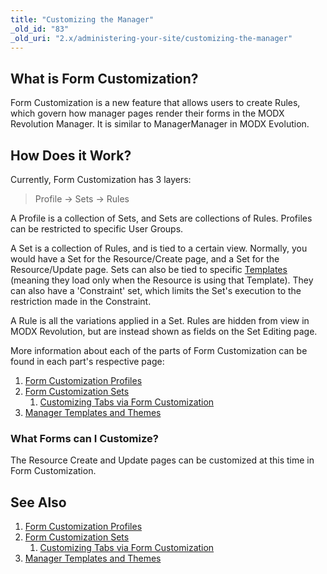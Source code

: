 ```yaml
---
title: "Customizing the Manager"
_old_id: "83"
_old_uri: "2.x/administering-your-site/customizing-the-manager"
---
```


## What is Form Customization?

 Form Customization is a new feature that allows users to create Rules, which govern how manager pages render their forms in the MODX Revolution Manager. It is similar to ManagerManager in MODX Evolution.

## How Does it Work?

 Currently, Form Customization has 3 layers:

> Profile -> Sets -> Rules

 A Profile is a collection of Sets, and Sets are collections of Rules. Profiles can be restricted to specific User Groups.

 A Set is a collection of Rules, and is tied to a certain view. Normally, you would have a Set for the Resource/Create page, and a Set for the Resource/Update page. Sets can also be tied to specific [Templates](building-sites/elements/templates "Templates") (meaning they load only when the Resource is using that Template). They can also have a 'Constraint' set, which limits the Set's execution to the restriction made in the Constraint.

 A Rule is all the variations applied in a Set. Rules are hidden from view in MODX Revolution, but are instead shown as fields on the Set Editing page.

 More information about each of the parts of Form Customization can be found in each part's respective page:

1. [Form Customization Profiles](building-sites/client-proofing/form-customization/profiles)
2. [Form Customization Sets](building-sites/client-proofing/form-customization/sets)
   1. [Customizing Tabs via Form Customization](building-sites/client-proofing/form-customization/tabs)
3. [Manager Templates and Themes](building-sites/client-proofing/custom-manager-themes)

### What Forms can I Customize?

 The Resource Create and Update pages can be customized at this time in Form Customization.

## See Also

1. [Form Customization Profiles](building-sites/client-proofing/form-customization/profiles)
2. [Form Customization Sets](building-sites/client-proofing/form-customization/sets)
   1. [Customizing Tabs via Form Customization](building-sites/client-proofing/form-customization/tabs)
3. [Manager Templates and Themes](building-sites/client-proofing/custom-manager-themes)
